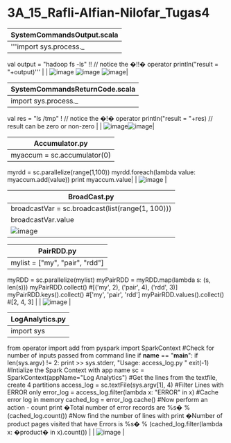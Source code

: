 # 3A_15_Rafli-Alfian-Nilofar_Tugas4

| SystemCommandsOutput.scala |
| ------  |
| '''import sys.process._
val output = "hadoop fs -ls" !! // notice the �!!� operator
println("result = "+output)'''  |
| ![image](https://user-images.githubusercontent.com/95726593/231009979-58557000-35b5-45b9-8cdc-a26407abba02.png)
![image](https://user-images.githubusercontent.com/95726593/231009999-eb536917-28fd-4405-97d1-df17f154a07f.png)
![image](https://user-images.githubusercontent.com/95726593/231010015-5bf5b19a-b28a-4cfa-bc73-8a4c1a0925c1.png)|

| SystemCommandsReturnCode.scala |
| ------  |
| import sys.process._
val res = "ls /tmp" ! // notice the �!� operator 
println("result = "+res) // result can be zero or non-zero |
| ![image](https://user-images.githubusercontent.com/95726593/231028674-4c5b7667-1c61-4377-a8d1-4206c710bd26.png)![image](https://user-images.githubusercontent.com/95726593/231028718-932c4486-685a-4ba5-93f3-5670e13d5629.png)|

| Accumulator.py |
| ------  |
| myaccum = sc.accumulator(0)
myrdd = sc.parallelize(range(1,100))
myrdd.foreach(lambda value: myaccum.add(value))
print myaccum.value|
| ![image](https://user-images.githubusercontent.com/95726593/231029612-a6d17169-7f64-4206-a6c1-3ea3dcffcbdd.png) |

| BroadCast.py |
| ------  |
| broadcastVar = sc.broadcast(list(range(1, 100)))
broadcastVar.value |
| ![image](https://user-images.githubusercontent.com/95726593/231029852-4b496b87-d352-4fe8-81e4-19ff6cc6bd73.png) |

| PairRDD.py |
| ------  |
| mylist = ["my", "pair", "rdd"]
myRDD = sc.parallelize(mylist)
myPairRDD = myRDD.map(lambda s: (s, len(s)))
myPairRDD.collect()
#[('my', 2), ('pair', 4), ('rdd', 3)]
myPairRDD.keys().collect()
#['my', 'pair', 'rdd']
myPairRDD.values().collect()
#[2, 4, 3] |
| ![image](https://user-images.githubusercontent.com/95726593/231030025-78df7a0b-8e2c-46c1-937e-50b27b65ed0d.png) |

| LogAnalytics.py |
| ------  |
| import sys
from operator import  add
from pyspark import SparkContext
#Check for number of inputs passed from command line
if __name__ == "__main__":
if len(sys.argv) != 2:
print >> sys.stderr, "Usage: access_log.py <file>"
exit(-1)
#Intialize the Spark Context with app name
sc = SparkContext(appName="Log Analytics")
#Get the lines from the textfile, create 4 partitions
access_log = sc.textFile(sys.argv[1], 4)
#Filter Lines with ERROR only
error_log = access_log.filter(lambda x: "ERROR" in x)
#Cache error log in memory
cached_log = error_log.cache()
#Now perform an action -  count
print �Total number of error records are %s� % (cached_log.count())
#Now find the number of lines with 
print �Number of product pages visited that have Errors is %s� % (cached_log.filter(lambda x: �product� in x).count()) |
| ![image](https://user-images.githubusercontent.com/95726593/231031238-98ec6b4f-c7b4-41e7-ba46-1989a3b1aad3.png) |
